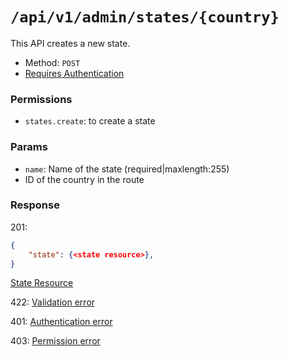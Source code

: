 # `/api/v1/admin/states/{country}`
This API creates a new state.

- Method: `POST`
- [Requires Authentication](../../auth/login.md#how-to-use-api-token)

### Permissions

- `states.create`: to create a state

### Params

- `name`: Name of the state (required|maxlength:255)
- ID of the country in the route

### Response

201:
```json
{
    "state": {<state resource>},
}
```

[State Resource](../../resources/state.md)

422: [Validation error](../../validation-errors.md)

401: [Authentication error](../../authentication-errors.md)

403: [Permission error](../../permission-errors.md)
